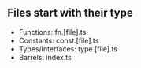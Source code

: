 ## Files start with their type

- Functions: fn.[file].ts
- Constants: const.[file].ts
- Types/Interfaces: type.[file].ts
- Barrels: index.ts
